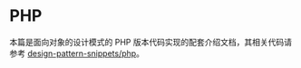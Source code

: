 # PHP

本篇是面向对象的设计模式的 PHP 版本代码实现的配套介绍文档，其相关代码请参考 [design-pattern-snippets/php](https://github.com/wx-chevalier/design-pattern-snippets)。
